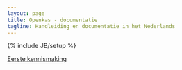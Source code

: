 ```yaml
---
layout: page
title: Openkas - documentatie
tagline: Handleiding en documentatie in het Nederlands
---
```

{% include JB/setup %}


[Eerste kennismaking][1]



 [1]: /nl/eerste-kennismaking
 [requirements]: /nl/systeemeisen